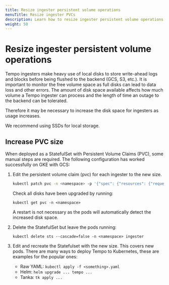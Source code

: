 ```yaml
---
title: Resize ingester persistent volume operations
menuTitle: Resize ingester PVCs
description: Learn how to resize ingester persistent volume operations.
weight: 50
---
```


# Resize ingester persistent volume operations

Tempo ingesters make heavy use of local disks to store write-ahead logs and blocks before being flushed to the backend (GCS, S3, etc.).
It is important to monitor the free volume space as full disks can lead to data loss and other errors.
The amount of disk space available affects how much volume a Tempo ingester can process and the length of time an outage to the backend can be tolerated.

Therefore it may be necessary to increase the disk space for ingesters as usage increases.

We recommend using SSDs for local storage.

## Increase PVC size

When deployed as a StatefulSet with Persistent Volume Claims (PVC), some manual steps are required.
The following configuration has worked successfully on GKE with GCS:

1. Edit the persistent volume claim (pvc) for each ingester to the new size.

   ```bash
   kubectl patch pvc -n <namespace> -p '{"spec": {"resources": {"requests": {"storage": "'15Gi'"}}}}' <pod-name>
   ```

   Check all disks have been upgraded by running:

   `kubectl get pvc -n <namespace>`

   A restart is not necessary as the pods will automatically detect the increased disk space.

1. Delete the StatefulSet but leave the pods running:

   `kubectl delete sts --cascade=false -n <namespace> ingester`

1. Edit and recreate the Statefulset with the new size. This covers new pods. There are many ways to deploy Tempo to Kubernetes, these are examples for the popular ones:
    * Raw YAML: `kubectl apply -f <something>.yaml`
    * Helm: `helm upgrade ... tempo ...`
    * Tanka: `tk apply ...`
